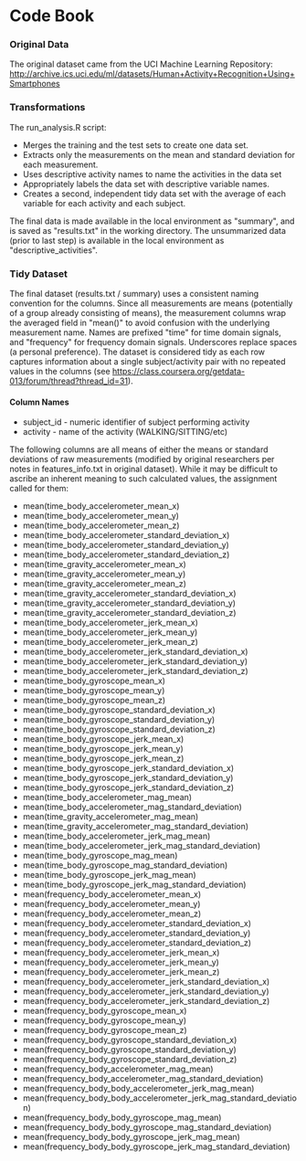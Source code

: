 # Code Book

### Original Data
The original dataset came from the UCI Machine Learning Repository: http://archive.ics.uci.edu/ml/datasets/Human+Activity+Recognition+Using+Smartphones

### Transformations
The run_analysis.R script:

- Merges the training and the test sets to create one data set.
- Extracts only the measurements on the mean and standard deviation for each measurement. 
- Uses descriptive activity names to name the activities in the data set
- Appropriately labels the data set with descriptive variable names. 
- Creates a second, independent tidy data set with the average of each variable for each activity and each subject.

The final data is made available in the local environment as "summary", and is saved as "results.txt" in the working directory.  The unsummarized data (prior to last step) is available in the local environment as "descriptive_activities".

### Tidy Dataset
The final dataset (results.txt / summary) uses a consistent naming convention for the columns.  Since all measurements are means (potentially of a group already consisting of means), the measurement columns wrap the averaged field in "mean()" to avoid confusion with the underlying measurement name.  Names are prefixed "time" for time domain signals, and "frequency" for frequency domain signals.  Underscores replace spaces (a personal preference).  The dataset is considered tidy as each row captures information about a single subject/activity pair with no repeated values in the columns (see https://class.coursera.org/getdata-013/forum/thread?thread_id=31).

#### Column Names

- subject_id - numeric identifier of subject performing activity
- activity - name of the activity (WALKING/SITTING/etc)

The following columns are all means of either the means or standard deviations of raw measurements (modified by original researchers per notes in features_info.txt in original dataset).  While it may be difficult to ascribe an inherent meaning to such calculated values, the assignment called for them:

- mean(time_body_accelerometer_mean_x)
- mean(time_body_accelerometer_mean_y)
- mean(time_body_accelerometer_mean_z)
- mean(time_body_accelerometer_standard_deviation_x)
- mean(time_body_accelerometer_standard_deviation_y)
- mean(time_body_accelerometer_standard_deviation_z)
- mean(time_gravity_accelerometer_mean_x)
- mean(time_gravity_accelerometer_mean_y)
- mean(time_gravity_accelerometer_mean_z)
- mean(time_gravity_accelerometer_standard_deviation_x)
- mean(time_gravity_accelerometer_standard_deviation_y)
- mean(time_gravity_accelerometer_standard_deviation_z)
- mean(time_body_accelerometer_jerk_mean_x)
- mean(time_body_accelerometer_jerk_mean_y)
- mean(time_body_accelerometer_jerk_mean_z)
- mean(time_body_accelerometer_jerk_standard_deviation_x)
- mean(time_body_accelerometer_jerk_standard_deviation_y)
- mean(time_body_accelerometer_jerk_standard_deviation_z)
- mean(time_body_gyroscope_mean_x)
- mean(time_body_gyroscope_mean_y)
- mean(time_body_gyroscope_mean_z)
- mean(time_body_gyroscope_standard_deviation_x)
- mean(time_body_gyroscope_standard_deviation_y)
- mean(time_body_gyroscope_standard_deviation_z)
- mean(time_body_gyroscope_jerk_mean_x)
- mean(time_body_gyroscope_jerk_mean_y)
- mean(time_body_gyroscope_jerk_mean_z)
- mean(time_body_gyroscope_jerk_standard_deviation_x)
- mean(time_body_gyroscope_jerk_standard_deviation_y)
- mean(time_body_gyroscope_jerk_standard_deviation_z)
- mean(time_body_accelerometer_mag_mean)
- mean(time_body_accelerometer_mag_standard_deviation)
- mean(time_gravity_accelerometer_mag_mean)
- mean(time_gravity_accelerometer_mag_standard_deviation)
- mean(time_body_accelerometer_jerk_mag_mean)
- mean(time_body_accelerometer_jerk_mag_standard_deviation)
- mean(time_body_gyroscope_mag_mean)
- mean(time_body_gyroscope_mag_standard_deviation)
- mean(time_body_gyroscope_jerk_mag_mean)
- mean(time_body_gyroscope_jerk_mag_standard_deviation)
- mean(frequency_body_accelerometer_mean_x)
- mean(frequency_body_accelerometer_mean_y)
- mean(frequency_body_accelerometer_mean_z)
- mean(frequency_body_accelerometer_standard_deviation_x)
- mean(frequency_body_accelerometer_standard_deviation_y)
- mean(frequency_body_accelerometer_standard_deviation_z)
- mean(frequency_body_accelerometer_jerk_mean_x)
- mean(frequency_body_accelerometer_jerk_mean_y)
- mean(frequency_body_accelerometer_jerk_mean_z)
- mean(frequency_body_accelerometer_jerk_standard_deviation_x)
- mean(frequency_body_accelerometer_jerk_standard_deviation_y)
- mean(frequency_body_accelerometer_jerk_standard_deviation_z)
- mean(frequency_body_gyroscope_mean_x)
- mean(frequency_body_gyroscope_mean_y)
- mean(frequency_body_gyroscope_mean_z)
- mean(frequency_body_gyroscope_standard_deviation_x)
- mean(frequency_body_gyroscope_standard_deviation_y)
- mean(frequency_body_gyroscope_standard_deviation_z)
- mean(frequency_body_accelerometer_mag_mean)
- mean(frequency_body_accelerometer_mag_standard_deviation)
- mean(frequency_body_body_accelerometer_jerk_mag_mean)
- mean(frequency_body_body_accelerometer_jerk_mag_standard_deviation)
- mean(frequency_body_body_gyroscope_mag_mean)
- mean(frequency_body_body_gyroscope_mag_standard_deviation)
- mean(frequency_body_body_gyroscope_jerk_mag_mean)
- mean(frequency_body_body_gyroscope_jerk_mag_standard_deviation)